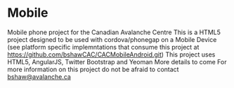 Mobile
======

Mobile phone project for the Canadian Avalanche Centre
This is a HTML5 project designed to be used with cordova/phonegap on a Mobile Device (see platform specific implemntations that consume this project at https://github.com/bshawCAC/CACMobileAndroid.git)
This project uses HTML5, AngularJS, Twitter Bootstrap and Yeoman
More details to come
For more information on this project do not be afraid to contact bshaw@avalanche.ca
